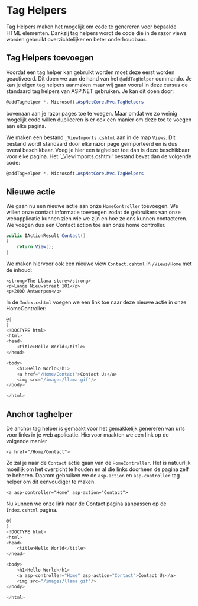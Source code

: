 # Tag Helpers

Tag Helpers maken het mogelijk om code te genereren voor bepaalde HTML elementen. Dankzij tag helpers wordt de code die in de razor views worden gebruikt overzichtelijker en beter onderhoudbaar.

## Tag Helpers toevoegen

Voordat een tag helper kan gebruikt worden moet deze eerst worden geactiveerd. Dit doen we aan de hand van het `@addTagHelper` commando. Je kan je eigen tag helpers aanmaken maar wij gaan vooral in deze cursus de standaard tag helpers van ASP.NET gebruiken. Je kan dit doen door:

```csharp
@addTagHelper *, Microsoft.AspNetCore.Mvc.TagHelpers
```

bovenaan aan je razor pages toe te voegen. Maar omdat we zo weinig mogelijk code willen dupliceren is er ook een manier om deze toe te voegen aan elke pagina.

We maken een bestand `_ViewImports.cshtml` aan in de map `Views`. Dit bestand wordt standaard door elke razor page geimporteerd en is dus overal beschikbaar. Voeg je hier een taghelper toe dan is deze beschikbaar voor elke pagina. Het \`\_ViewImports.cshtml' bestand bevat dan de volgende code:

```csharp
@addTagHelper *, Microsoft.AspNetCore.Mvc.TagHelpers
```

## Nieuwe actie

We gaan nu een nieuwe actie aan onze `HomeController` toevoegen. We willen onze contact informatie toevoegen zodat de gebruikers van onze webapplicatie kunnen zien wie we zijn en hoe ze ons kunnen contacteren. We voegen dus een Contact action toe aan onze home controller.

```csharp
public IActionResult Contact()
{
    return View();
}
```

We maken hiervoor ook een nieuwe view `Contact.cshtml` in `/Views/Home` met de inhoud:

```text
<strong>The Llama store</strong>
<p>Lange Nieuwstraat 101</p>
<p>2000 Antwerpen</p>
```

In de `Index.cshtml` voegen we een link toe naar deze nieuwe actie in onze HomeController:

```csharp
@{
}
<!DOCTYPE html>
<html>
<head>
    <title>Hello World</title>
</head>

<body>
    <h1>Hello World</h1>
    <a href="/Home/Contact">Contact Us</a>
    <img src="/images/llama.gif"/>
</body>

</html>
```

## Anchor taghelper

De anchor tag helper is gemaakt voor het gemakkelijk genereren van urls voor links in je web applicatie. Hiervoor maakten we een link op de volgende manier

```markup
<a href="/Home/Contact">
```

Zo zal je naar de `Contact` actie gaan van de `HomeController`. Het is natuurlijk moeilijk om het overzicht te houden en al die links doorheen de pagina zelf te beheren. Daarom gebruiken we de `asp-action` en `asp-controller` tag helper om dit eenvoudiger te maken.

```markup
<a asp-controller="Home" asp-action="Contact">
```

Nu kunnen we onze link naar de Contact pagina aanpassen op de `Index.cshtml` pagina. 

```csharp
@{
}
<!DOCTYPE html>
<html>
<head>
    <title>Hello World</title>
</head>

<body>
    <h1>Hello World</h1>
    <a asp-controller="Home" asp-action="Contact">Contact Us</a>
    <img src="/images/llama.gif"/>
</body>

</html>
```

